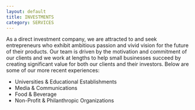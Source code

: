 ```yaml
---
layout: default
title: INVESTMENTS
category: SERVICES
---
```


As a direct investment company, we are attracted to and seek entrepreneurs who exhibit ambitious passion and vivid vision for the future of their products. Our team is driven by the motivation and commitment of our clients and we work at lengths to help small businesses succeed by creating significant value for both our clients and their investors. Below are some of our more recent experiences:
* Universities & Educational Establishments
* Media & Communications
* Food & Beverage
* Non-Profit & Philanthropic Organizations